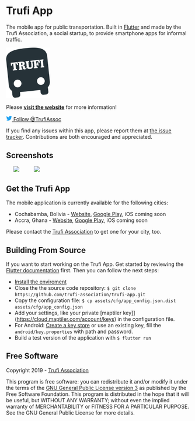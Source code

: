 # Trufi App

The mobile app for public transportation.
Built in [Flutter](https://flutter.dev/) and made by the Trufi Association, a social startup, to provide smartphone apps for informal traffic.

[<img alt="Trufi Logo" src="assets/images/icon_trufi.svg" width="120" />](https://www.trufi-association.org/)

Please **[visit the website](https://www.trufi-association.org/)** for more information!

[<img alt="Twitter Logo" src="assets/images/icon_twitter.svg" width="16" /> Follow @TrufiAssoc](https://twitter.com/TrufiAssoc)

If you find any issues within this app, please report them at [the issue tracker](https://github.com/trufi-association/trufi-app/issues). Contributions are both encouraged and appreciated.

## Screenshots

<img src="https://www.trufi.app/wp-content/uploads/2019/02/device_pixel-497x1024.png" width="200" hspace="20"/><img src="https://www.trufi.app/wp-content/uploads/2019/02/device_iphone-507x1024.png" width="200" hspace="20" />

## Get the Trufi App

The mobile application is currently available for the following cities:

* Cochabamba, Bolivia - [Website](https://www.trufi.app), [Google Play](https://play.google.com/store/apps/details?id=app.trufi.navigator), iOS coming soon
* Accra, Ghana - [Website](https://www.trotro.app/), [Google Play](https://play.google.com/store/apps/details?id=com.trotro.trotro), iOS coming soon

Please contact the [Trufi Association](mailto:info@trufi-association.org) to get one for your city, too.

## Building From Source

If you want to start working on the Trufi App. Get started by reviewing the [Flutter documentation](https://flutter.dev) first. Then you can follow the next steps:

* [Install the enviroment](https://flutter.dev/docs/get-started/install)
* Close the the source code repository: `$ git clone https://github.com/trufi-association/trufi-app.git`
* Copy the configuration file: `$ cp assets/cfg/app_config.json.dist assets/cfg/app_config.json`
* Add your settings, like your private [maptiler key]](https://cloud.maptiler.com/account/keys) in the configuration file.
* For Android: [Create a key store](https://flutter.dev/docs/deployment/android#signing-the-app) or use an existing key, fill the `android/key.properties` with path and password.
* Build a test version of the application with `$ flutter run`

## Free Software

Copyright 2019 - [Trufi Association](https://www.trufi-association.org/)

This program is free software: you can redistribute it and/or modify it under the terms of the [GNU General Public License version 3](./LICENSE) as published by the Free Software Foundation.
This program is distributed in the hope that it will be useful, but WITHOUT ANY WARRANTY; without even the implied warranty of MERCHANTABILITY or FITNESS FOR A PARTICULAR PURPOSE.  See the GNU General Public License for more details.
